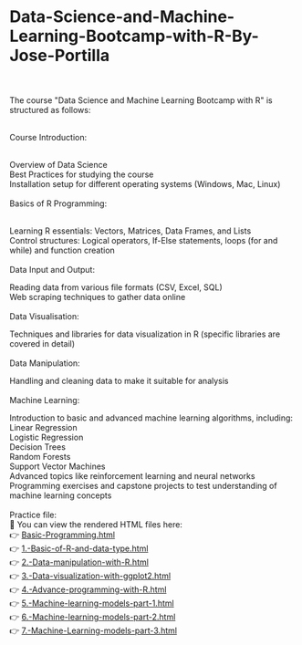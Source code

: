 # Data-Science-and-Machine-Learning-Bootcamp-with-R-By-Jose-Portilla <br> <br>
The course "Data Science and Machine Learning Bootcamp with R" is structured as follows:<br><br>

Course Introduction:<br>
<br>

Overview of Data Science<br>
Best Practices for studying the course<br>
Installation setup for different operating systems (Windows, Mac, Linux)<br><br>
Basics of R Programming:<br><br>


Learning R essentials: Vectors, Matrices, Data Frames, and Lists<br>
Control structures: Logical operators, If-Else statements, loops (for and while) and function creation<br><br>
Data Input and Output:<br>

Reading data from various file formats (CSV, Excel, SQL)<br>
Web scraping techniques to gather data online<br><br>
Data Visualisation:<br>

Techniques and libraries for data visualization in R (specific libraries are covered in detail)<br><br>
Data Manipulation:<br>

Handling and cleaning data to make it suitable for analysis<br><br>
Machine Learning:<br>

Introduction to basic and advanced machine learning algorithms, including:<br>
Linear Regression<br>
Logistic Regression<br>
Decision Trees<br>
Random Forests<br>
Support Vector Machines<br>
Advanced topics like reinforcement learning and neural networks<br>
Programming exercises and capstone projects to test understanding of machine learning concepts<br><br>
Practice file: <br>
🔗 You can view the rendered HTML files here:  <br>
👉 [Basic-Programming.html](https://shorful-akib.github.io/Data-Science-and-Machine-Learning-Bootcamp-with-R-By-Jose-Portilla/Basic-Programming.html)<br>
👉 [1.-Basic-of-R-and-data-type.html](https://shorful-akib.github.io/Data-Science-and-Machine-Learning-Bootcamp-with-R-By-Jose-Portilla/1.-Basic-of-R-and-data-type.html)<br>
👉 [2.-Data-manipulation-with-R.html](https://shorful-akib.github.io/Data-Science-and-Machine-Learning-Bootcamp-with-R-By-Jose-Portilla/2.-Data-manipulation-with-R.html)<br>
👉 [3.-Data-visualization-with-ggplot2.html](https://shorful-akib.github.io/Data-Science-and-Machine-Learning-Bootcamp-with-R-By-Jose-Portilla/3.-Data-visualization-with-ggplot2.html)<br>
👉 [4.-Advance-programming-with-R.html](https://shorful-akib.github.io/Data-Science-and-Machine-Learning-Bootcamp-with-R-By-Jose-Portilla/4.-Advance-programming-with-R.html)<br>
👉 [5.-Machine-learning-models-part-1.html](https://shorful-akib.github.io/Data-Science-and-Machine-Learning-Bootcamp-with-R-By-Jose-Portilla/5.-Machine-learning-models-part-1.html)<br>
👉 [6.-Machine-learning-models-part-2.html](https://shorful-akib.github.io/Data-Science-and-Machine-Learning-Bootcamp-with-R-By-Jose-Portilla/6.-Machine-learning-models-part-2.html)<br>
👉 [7.-Machine-Learning-models-part-3.html](https://shorful-akib.github.io/Data-Science-and-Machine-Learning-Bootcamp-with-R-By-Jose-Portilla/7.-Machine-Learning-models-part-3.html)<br>
